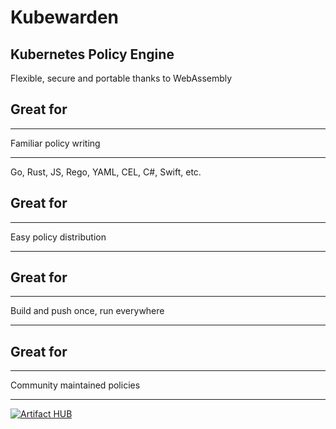 # Kubewarden


## Kubernetes Policy Engine

Flexible, secure and portable thanks to WebAssembly


## Great for

---

Familiar policy writing

---

Go, Rust, JS, Rego, YAML, CEL, C#, Swift, etc.


## Great for

---

Easy policy distribution

---


## Great for

--- 

Build and push once, run everywhere

---


## Great for

---

Community maintained policies

---

[![Artifact HUB](https://img.shields.io/endpoint?url=https://artifacthub.io/badge/repository/kubewarden-policies)](https://artifacthub.io/packages/search?kind=13&sort=relevance&page=1)


